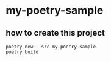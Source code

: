 # my-poetry-sample

## how to create this project

```
poetry new --src my-poetry-sample
poetry build
```
